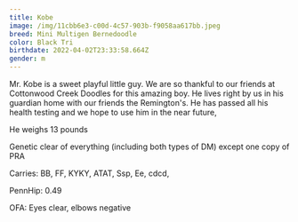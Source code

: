```yaml
---
title: Kobe
image: /img/11cbb6e3-c00d-4c57-903b-f9058aa617bb.jpeg
breed: Mini Multigen Bernedoodle
color: Black Tri
birthdate: 2022-04-02T23:33:58.664Z
gender: m
---
```

Mr. Kobe is a sweet playful little guy. We are so thankful to our friends at Cottonwood Creek Doodles for this amazing boy. He lives right by us in his guardian home with our friends the Remington's. He has passed all his health testing and we hope to use him in the near future,

H﻿e weighs 13 pounds

G﻿enetic clear of everything (including both types of DM) except one copy of PRA

C﻿arries: BB, FF, KYKY, ATAT, Ssp, Ee, cdcd, 

P﻿ennHip: 0.49

O﻿FA: Eyes clear, elbows negative